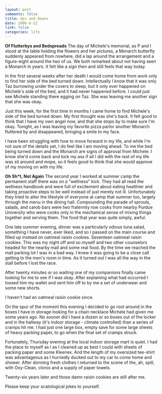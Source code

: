 ```yaml
--- 
layout: post
comments: false
title: Ups and Downs
date: 2006-6-22
link: false
categories: life
---
```

<b>Of Flutterbys and Bedspreads</b>
The day of Michele's memorial, as P and I stood at the table holding the flowers and her pictures, a Monarch butterfly suddenly appeared from nowhere, did a lap around the arrangement and a figure-eight around the two of us. We both remarked about not having seen a Monarch in years. It felt like a sign then and still feels that way today.

In the first several weeks after her death I would come home from work only to find her side of the bed turned down. Intellectually I know that it was only Taz burrowing under the covers to sleep, but it only ever happened on Michele's side of the bed, and it had never happened before. I could just see Michele standing there egging on Taz. She was leaving me another sign that she was okay.

Just this week, for the first time in months I came home to find Michele's side of the bed turned down. My first thought was she's back. It felt good to think that I have my own angel now, and that she stops by to make sure I'm okay. Tonight, as I was leaving my favorite pizza parlor another Monarch fluttered by and disappeared, bringing a smile to my face.

I have been struggling with how to move forward in my life, and while I'm not sure of the details yet, I do feel like I am moving ahead. To me the bed being turned down and the Monarch are signs of approval from Michele. I know she'd come back and kick my ass if all I did with the rest of my life was sit around and mope, so it feels good to think that she would approve of my moving on with my life.

<b>Oh Sh*t, Not Again</b>
The second year I worked at summer camp the permanent staff there was on a "wellness" kick. They had all read the wellness handbook and were full of excitement about eating healthier and taking proactive steps to be well instead of just merely not ill. Unfortunately they tried to alter the lifestyle of everyone at camp that summer too, largely through the menu in the dining hall. Compounding the parade of sprouts, salads, and carob bars were two fraternity row cooks from nearby Purdue University who were cooks only in the mechanical sense of mixing things together and serving them. The food that year was quite simply, awful.

One late summer evening, dinner was a particularly odious tuna salad, something I have never, ever liked, and so I passed on the main course and filled up instead on oatmeal raisin cookies. Seventeen oatmeal raisin cookies. This was my night off and so myself and two other counselors headed for the nearby mall and some real food. By the time we reached the mall parking lot I was in a bad way. I knew it was going to be a close call getting to the men's room in time. As it turned out I was all the way in the stall before I lost the race.

After twenty minutes or so waiting one of my companions finally came looking for me to see if I was okay. After explaining what had occurred I tossed him my wallet and sent him off to by me a set of underwear and some new shorts.

I haven't had an oatmeal raisin cookie since.

On the spur of the moment this evening I decided to go root around in the boxes I have in storage looking for a chain necklace Michele had given me some years ago. No sooner did I have a dozen or so boxes out of the locker and in the hallway (it's indoor storage - climate controlled) than a series of cramps hit me. I had just one large box, empty save for some large sheets of heavy packing paper, to go when the final set of cramps struck.

Fortunately, Thursday evening at the local indoor storage mart is quiet. I had the place to myself as I as I cleaned up as best I could with sheets of packing paper and some Kleenex. And the length of my oversized tee-shirt was advantageous as I hurriedly ducked out to my car to come home and shower. After donning fresh clothes I returned to the scene of the, ah, spill, with Oxy-Clean, clorox and a supply of paper towels.

Twenty-six years later and those damn raisin cookies are still after me.

Please keep your scatological jokes to yourself.
